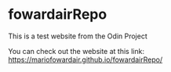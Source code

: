 # fowardairRepo

This is a test website from the Odin Project

You can check out the website at this link: https://mariofowardair.github.io/fowardairRepo/
